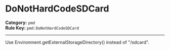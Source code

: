 # DoNotHardCodeSDCard
**Category:** `pmd`<br/>
**Rule Key:** `pmd:DoNotHardCodeSDCard`<br/>


-----

Use Environment.getExternalStorageDirectory() instead of "/sdcard".
